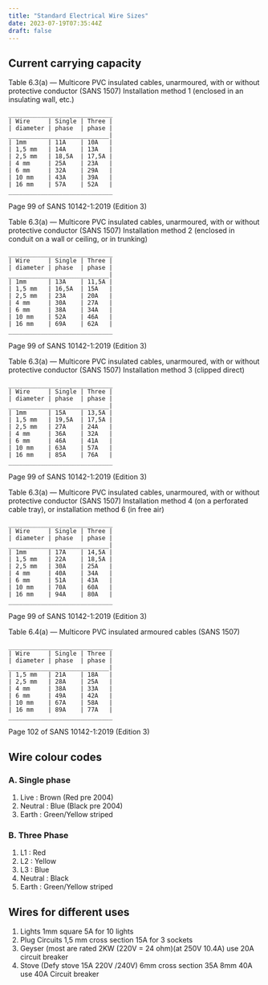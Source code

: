 ```yaml
---
title: "Standard Electrical Wire Sizes"
date: 2023-07-19T07:35:44Z
draft: false
---
```


## Current carrying capacity
Table 6.3(a) — Multicore PVC insulated cables, unarmoured, with or without protective conductor (SANS 1507)
Installation method 1 (enclosed in an insulating wall, etc.)
```
_____________________________
| Wire     | Single | Three |
| diameter | phase  | phase |
____________________________|
| 1mm      | 11A    | 10A   |
| 1,5 mm   | 14A    | 13A   |
| 2,5 mm   | 18,5A  | 17,5A |
| 4 mm     | 25A    | 23A   |
| 6 mm     | 32A    | 29A   |
| 10 mm    | 43A    | 39A   |
| 16 mm    | 57A    | 52A   |
_____________________________
```
Page 99 of SANS 10142-1:2019 (Edition 3)


Table 6.3(a) — Multicore PVC insulated cables, unarmoured, with or without protective conductor (SANS 1507)
Installation method 2 (enclosed in conduit on a wall or ceiling, or in trunking)
```
_____________________________
| Wire     | Single | Three |
| diameter | phase  | phase |
____________________________|
| 1mm      | 13A    | 11,5A |
| 1,5 mm   | 16,5A  | 15A   |
| 2,5 mm   | 23A    | 20A   |
| 4 mm     | 30A    | 27A   |
| 6 mm     | 38A    | 34A   |
| 10 mm    | 52A    | 46A   |
| 16 mm    | 69A    | 62A   |
_____________________________
```
Page 99 of SANS 10142-1:2019 (Edition 3)

Table 6.3(a) — Multicore PVC insulated cables, unarmoured, with or without protective conductor (SANS 1507)
Installation method 3 (clipped direct)
```
_____________________________
| Wire     | Single | Three |
| diameter | phase  | phase |
____________________________|
| 1mm      | 15A    | 13,5A |
| 1,5 mm   | 19,5A  | 17,5A |
| 2,5 mm   | 27A    | 24A   |
| 4 mm     | 36A    | 32A   |
| 6 mm     | 46A    | 41A   |
| 10 mm    | 63A    | 57A   |
| 16 mm    | 85A    | 76A   |
_____________________________
```
Page 99 of SANS 10142-1:2019 (Edition 3)


Table 6.3(a) — Multicore PVC insulated cables, unarmoured, with or without protective conductor (SANS 1507)
Installation method 4 (on a perforated cable tray), or installation method 6 (in free air)
```
_____________________________
| Wire     | Single | Three |
| diameter | phase  | phase |
____________________________|
| 1mm      | 17A    | 14,5A |
| 1,5 mm   | 22A    | 18,5A |
| 2,5 mm   | 30A    | 25A   |
| 4 mm     | 40A    | 34A   |
| 6 mm     | 51A    | 43A   |
| 10 mm    | 70A    | 60A   |
| 16 mm    | 94A    | 80A   |
_____________________________
```
Page 99 of SANS 10142-1:2019 (Edition 3)

Table 6.4(a) — Multicore PVC insulated armoured cables (SANS 1507)
```
_____________________________
| Wire     | Single | Three |
| diameter | phase  | phase |
____________________________|
| 1,5 mm   | 21A    | 18A   |
| 2,5 mm   | 28A    | 25A   |
| 4 mm     | 38A    | 33A   |
| 6 mm     | 49A    | 42A   |
| 10 mm    | 67A    | 58A   |
| 16 mm    | 89A    | 77A   |
_____________________________
```
Page 102 of SANS 10142-1:2019 (Edition 3)

## Wire colour codes
### A. Single phase
1. Live : Brown (Red pre 2004)
2. Neutral : Blue (Black pre 2004)
3. Earth : Green/Yellow striped

### B. Three Phase
1. L1 : Red
2. L2 : Yellow
3. L3 : Blue
4. Neutral : Black
5. Earth : Green/Yellow	striped

## Wires for different uses
1. Lights 1mm square 5A for 10 lights
2. Plug Circuits 1,5 mm cross section 15A for 3 sockets
3. Geyser (most are rated 2KW (220V = 24 ohm)(at 250V 10.4A) use 20A circuit breaker
4. Stove (Defy stove 15A 220V /240V) 6mm cross section 35A   8mm 40A use 40A Circuit breaker 


